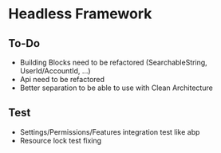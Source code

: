 ﻿# Headless Framework

## To-Do

- Building Blocks need to be refactored (SearchableString, UserId/AccountId, ...)
- Api need to be refactored
- Better separation to be able to use with Clean Architecture

## Test

- Settings/Permissions/Features integration test like abp
- Resource lock test fixing
